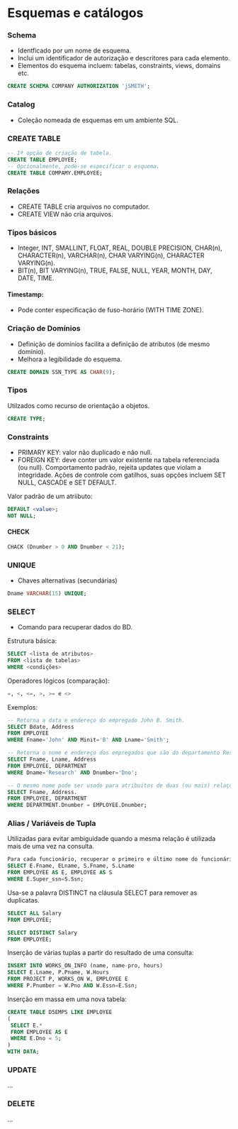 # Esquemas e catálogos

### Schema

* Identficado por um nome de esquema.
* Inclui um identificador de autorização e descritores para cada elemento.
* Elementos do esquema incluem: tabelas, constraints, views, domains etc.

```sql
CREATE SCHEMA COMPANY AUTHORIZATION 'jSMETH';
```

### Catalog

* Coleção nomeada de esquemas em um ambiente SQL.

### CREATE TABLE

```sql
-- 1ª opção de criação de tabela.
CREATE TABLE EMPLOYEE;
-- Opcionalmente, pode-se especificar o esquema.
CREATE TABLE COMPAMY.EMPLOYEE;
```

### Relações

* CREATE TABLE cria arquivos no computador.
* CREATE VIEW não cria arquivos.

### Tipos básicos

* Integer, INT, SMALLINT, FLOAT, REAL, DOUBLE PRECISION, CHAR(n), CHARACTER(n), VARCHAR(n), CHAR VARYING(n), CHARACTER VARYING(n).
* BIT(n), BIT VARYING(n), TRUE, FALSE, NULL, YEAR, MONTH, DAY, DATE, TIME.

#### Timestamp:
* Pode conter especificação de fuso-horário (WITH TIME ZONE).

### Criação de Domínios
* Definição de domínios facilita a definição de atributos (de mesmo domínio).
* Melhora a legibilidade do esquema.

```sql
CREATE DOMAIN SSN_TYPE AS CHAR(9);
```

### Tipos

Utilzados como recurso de orientação a objetos.
```sql
CREATE TYPE;
```

### Constraints

* PRIMARY KEY: valor não duplicado e não null.
* FOREIGN KEY: deve conter um valor existente na tabela referenciada (ou null). Comportamento padrão, rejeita updates que violam a integridade. Ações de controle com gatilhos, suas opções incluem SET NULL, CASCADE e SET DEFAULT.

Valor padrão de um atriibuto:
```sql
DEFAULT <value>;
NOT NULL;
```

#### CHECK

```sql
CHACK (Dnumber > 0 AND Dnumber < 21);
```

### UNIQUE

* Chaves alternativas (secundárias)
```sql
Dname VARCHAR(15) UNIQUE;
```

### SELECT
 
* Comando para recuperar dados do BD.
 
Estrutura básica:
```sql
SELECT <lista de atributos>
FROM <lista de tabelas>
WHERE <condições>
```
 
Operadores lógicos (comparação):
```sql
=, <, <=, >, >= e <>
```

Exemplos:
```sql
-- Retorna a data e endereço do empregado John B. Smith.
SELECT Bdate, Address
FROM EMPLOYEE
WHERE Fname='John' AND Minit='B' AND Lname='Smith';

-- Retorna o nome e endereço dos empregados que são do departamento Research.
SELECT Fname, Lname, Address
FROM EMPLOYEE, DEPARTMENT
WHERE Dname='Research' AND Dnumber='Dno';

-- O mesmo nome pode ser usado para atribuitos de duas (ou mais) relações diferente.
SELECT Fname, Address.
FROM EMPLOYEE, DEPARTMENT
WHERE DEPARTMENT.Dnumber = EMPLOYEE.Dnumber;
```
### Alias / Variáveis de Tupla

Utilizadas para evitar ambiguidade quando a mesma relação é utilizada mais de uma vez na consulta.
```sql
Para cada funcionário, recuperar o primeiro e último nome do funcionário, assim como o do seu supervisor.
SELECT E.Fname, ELname, S.Fname, S.Lname
FROM EMPLOYEE AS E, EMPLOYEE AS S
WHERE E.Super_ssn=S.Ssn;
```

Usa-se a palavra DISTINCT na cláusula SELECT para remover as duplicatas.
```sql
SELECT ALL Salary
FROM EMPLOYEE;

SELECT DISTINCT Salary
FROM EMPLOYEE;
```

Inserção de várias tuplas a partir do resultado de uma consulta:
```sql
INSERT INTO WORKS_ON_INFO (name, name-pro, hours)
SELECT E.Lname, P.Pname, W.Hours
FROM PROJECT P, WORKS_ON W, EMPLOYEE E
WHERE P.Pnumber = W.Pno AND W.Essn=E.Ssn;
```

Inserção em massa em uma nova tabela:
```sql
CREATE TABLE D5EMPS LIKE EMPLOYEE
(
 SELECT E.*
 FROM EMPLOYEE AS E
 WHERE E.Dno = 5;
)
WITH DATA;
```

### UPDATE
...

### DELETE
...
